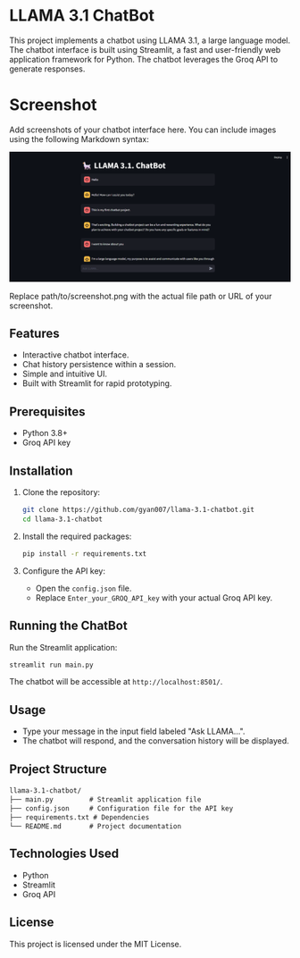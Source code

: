 # LLAMA 3.1 ChatBot

This project implements a chatbot using LLAMA 3.1, a large language model. The chatbot interface is built using Streamlit, a fast and user-friendly web application framework for Python. The chatbot leverages the Groq API to generate responses.

# Screenshot
Add screenshots of your chatbot interface here. You can include images using the following Markdown syntax:

![ChatBot Interface](images/Screenshot1.png)

Replace path/to/screenshot.png with the actual file path or URL of your screenshot.

## Features

* Interactive chatbot interface.
* Chat history persistence within a session.
* Simple and intuitive UI.
* Built with Streamlit for rapid prototyping.

## Prerequisites

* Python 3.8+
* Groq API key

## Installation

1. Clone the repository:

   ```bash
   git clone https://github.com/gyan007/llama-3.1-chatbot.git
   cd llama-3.1-chatbot
   ```

2. Install the required packages:

   ```bash
   pip install -r requirements.txt
   ```

3. Configure the API key:

   * Open the `config.json` file.
   * Replace `Enter_your_GROQ_API_key` with your actual Groq API key.

## Running the ChatBot

Run the Streamlit application:

```bash
streamlit run main.py
```

The chatbot will be accessible at `http://localhost:8501/`.

## Usage

* Type your message in the input field labeled "Ask LLAMA...".
* The chatbot will respond, and the conversation history will be displayed.

## Project Structure

```
llama-3.1-chatbot/
├── main.py         # Streamlit application file
├── config.json     # Configuration file for the API key
├── requirements.txt # Dependencies
└── README.md       # Project documentation
```

## Technologies Used

* Python
* Streamlit
* Groq API

## License

This project is licensed under the MIT License.
